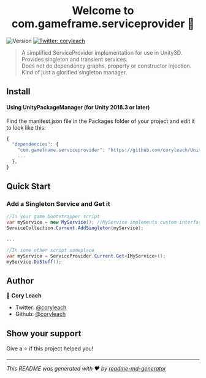 <h1 align="center">Welcome to com.gameframe.serviceprovider 👋</h1>
<p>
  <img alt="Version" src="https://img.shields.io/badge/version-1.0.0-blue.svg?cacheSeconds=2592000" />
  <a href="https://twitter.com/coryleach">
    <img alt="Twitter: coryleach" src="https://img.shields.io/twitter/follow/coryleach.svg?style=social" target="_blank" />
  </a>
</p>

> A simplified ServiceProvider implementation for use in Unity3D.</br>
> Provides singleton and transient services.</br>
> Does not do dependency graphs, property or constructor injection.</br>
> Kind of just a glorified singleton manager.</br>

## Install 

#### Using UnityPackageManager (for Unity 2018.3 or later)

Find the manifest.json file in the Packages folder of your project and edit it to look like this:
```js
{
  "dependencies": {
    "com.gameframe.serviceprovider": "https://github.com/coryleach/UnityServiceProvider.git#1.0.0",
    ...
  },
}
```

## Quick Start

### Add a Singleton Service and Get it
```c#
//In your game bootstrapper script
var myService = new MyService(); //MyService implements custom interface IMyService
ServiceCollection.Current.AddSingleton(myService);

...

//In some other script someplace
var myService = ServiceProvider.Current.Get<IMyService>();
myService.DoStuff();
```

## Author

👤 **Cory Leach**

* Twitter: [@coryleach](https://twitter.com/coryleach)
* Github: [@coryleach](https://github.com/coryleach)

## Show your support

Give a ⭐️ if this project helped you!

***
_This README was generated with ❤️ by [readme-md-generator](https://github.com/kefranabg/readme-md-generator)_
